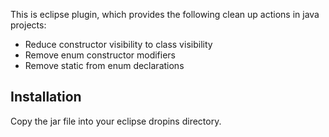 This is eclipse plugin, which provides the following clean up actions in java projects:

* Reduce constructor visibility to class visibility
* Remove enum constructor modifiers
* Remove static from enum declarations

## Installation

Copy the jar file into your eclipse dropins directory.
